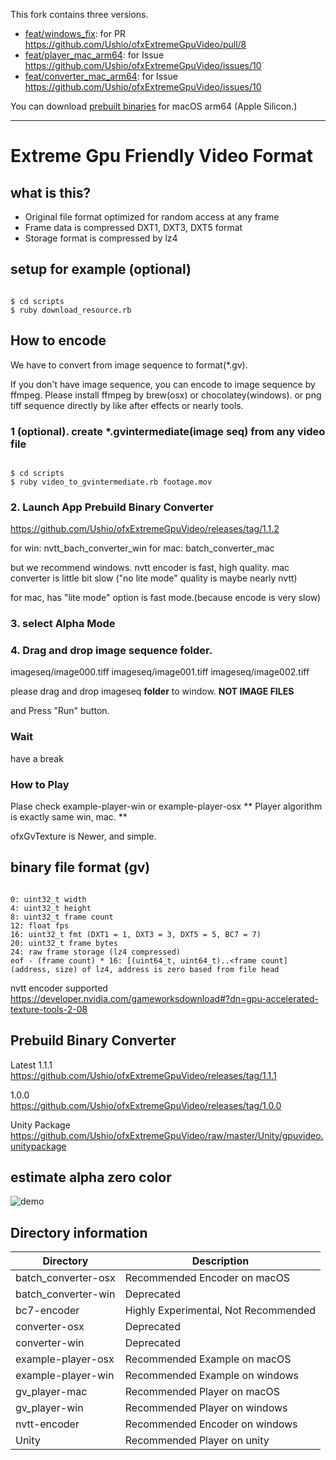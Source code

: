 This fork contains three versions.

- [feat/windows_fix](https://github.com/funatsufumiya/ofxExtremeGpuVideo/tree/feat/windows_fix): for PR https://github.com/Ushio/ofxExtremeGpuVideo/pull/8
- [feat/player_mac_arm64](https://github.com/funatsufumiya/ofxExtremeGpuVideo/tree/feat/player_mac_arm64): for Issue https://github.com/Ushio/ofxExtremeGpuVideo/issues/10
- [feat/converter_mac_arm64](https://github.com/funatsufumiya/ofxExtremeGpuVideo/tree/feat/converter_mac_arm64): for Issue https://github.com/Ushio/ofxExtremeGpuVideo/issues/10

You can download [prebuilt binaries](https://github.com/funatsufumiya/ofxExtremeGpuVideo/releases) for macOS arm64 (Apple Silicon.)

-----

# Extreme Gpu Friendly Video Format

## what is this?
- Original file format optimized for random access at any frame
- Frame data is compressed DXT1, DXT3, DXT5 format
- Storage format is compressed by lz4

## setup for example (optional)

```

$ cd scripts
$ ruby download_resource.rb

```

## How to encode
We have to convert from image sequence to format(\*.gv).

If you don't have image sequence, you can encode to image sequence by ffmpeg.
Please install ffmpeg by brew(osx) or chocolatey(windows).
or png tiff sequence directly by like after effects or nearly tools.

### 1 (optional). create \*.gvintermediate(image seq) from any video file

```

$ cd scripts
$ ruby video_to_gvintermediate.rb footage.mov

```

### 2. Launch App Prebuild Binary Converter
https://github.com/Ushio/ofxExtremeGpuVideo/releases/tag/1.1.2

for win: nvtt_bach_converter_win
for mac: batch_converter_mac

but we recommend windows. nvtt encoder is fast, high quality.
mac converter is little bit slow ("no lite mode" quality is maybe nearly nvtt)

for mac, has "lite mode" option is fast mode.(because encode is very slow)

### 3. select Alpha Mode

### 4. Drag and drop image sequence folder.
imageseq/image000.tiff
imageseq/image001.tiff
imageseq/image002.tiff

please drag and drop imageseq **folder** to window.
**NOT IMAGE FILES**

and Press "Run" button.

### Wait
have a break

### How to Play
Plase check example-player-win or example-player-osx
** Player algorithm is exactly same win, mac. **

ofxGvTexture is Newer, and simple.

## binary file format (gv)

```

0: uint32_t width
4: uint32_t height
8: uint32_t frame count
12: float fps
16: uint32_t fmt (DXT1 = 1, DXT3 = 3, DXT5 = 5, BC7 = 7)
20: uint32_t frame bytes
24: raw frame storage (lz4 compressed)
eof - (frame count) * 16: [(uint64_t, uint64_t)..<frame count] (address, size) of lz4, address is zero based from file head

```

nvtt encoder supported
https://developer.nvidia.com/gameworksdownload#?dn=gpu-accelerated-texture-tools-2-08


## Prebuild Binary Converter
Latest 1.1.1<br>
https://github.com/Ushio/ofxExtremeGpuVideo/releases/tag/1.1.1

1.0.0<br>
https://github.com/Ushio/ofxExtremeGpuVideo/releases/tag/1.0.0

Unity Package<br>
https://github.com/Ushio/ofxExtremeGpuVideo/raw/master/Unity/gpuvideo.unitypackage

## estimate alpha zero color

![demo](estimate.png)

## Directory information

|  Directory  |  Description  |
| ---- | ---- |
|  batch_converter-osx  |  Recommended Encoder on macOS  |
|  batch_converter-win  |  Deprecated  |
|  bc7-encoder  |  Highly Experimental, Not Recommended |
|  converter-osx  |  Deprecated |
|  converter-win  |  Deprecated |
|  example-player-osx  |  Recommended Example on macOS |
|  example-player-win  |  Recommended Example on windows  |
|  gv_player-mac  |  Recommended Player on macOS |
|  gv_player-win  |  Recommended Player on windows  |
|  nvtt-encoder  |  Recommended Encoder on windows  |
|  Unity |  Recommended Player on unity  |

